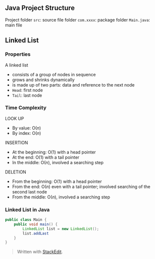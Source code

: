 
## Java Project Structure

Project folder
`src`: source file folder
`com.xxxx`: package folder
`Main.java`: main file


## Linked List

### Properties

A linked list

- consists of a group of nodes in sequence
 - grows and shrinks dynamically
 - is made up of two parts: data and reference to the next node
 - `Head`: first node
 - `Tail`: last node
 
 ### Time Complexity

LOOK UP
- By value: $\text{O}(n)$
- By index: $\text{O}(n)$

INSERTION
- At the beginning: $\text{O}(1)$ with a head pointer
- At the end: $\text{O}(1)$ with a tail pointer
- In the middle: $\text{O}(n)$, involved a searching step

DELETION
- From the beginning: $\text{O}(1)$ with a head pointer
- From the end: $\text{O}(n)$ even with a tail pointer; involved searching of the second last node
- From the middle: $\text{O}(n)$, involved a searching step


### Linked List in Java

```java
public class Main {
	public void main() {
		LinkedList list = new LinkedList();
		list.addLast
	}
}
```





> Written with [StackEdit](https://stackedit.io/).
<!--stackedit_data:
eyJoaXN0b3J5IjpbMzIxMjQ3MzA0LC0yMTM2NDc5NTcyLC0yMD
Q5OTc4Mjg3XX0=
-->
